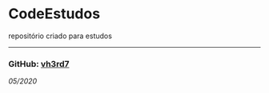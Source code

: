 # CodeEstudos
repositório criado para estudos

---
### GitHub: [**vh3rd7**](https://github.com/vh3rd7)  

_05/2020_  


